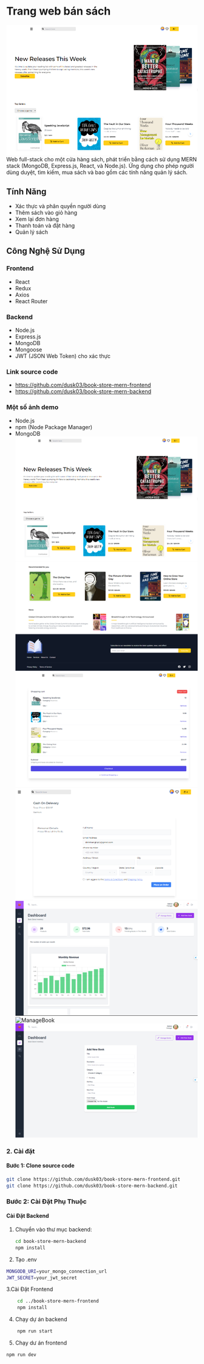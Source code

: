 # Trang web bán sách

![Home](/demo/Home.png)
Web full-stack cho một cửa hàng sách, phát triển bằng cách sử dụng MERN stack (MongoDB, Express.js, React, và Node.js). Ứng dụng cho phép người dùng duyệt, tìm kiếm, mua sách và bao gồm các tính năng quản lý sách.

## Tính Năng

- Xác thực và phân quyền người dùng
- Thêm sách vào giỏ hàng
- Xem lại đơn hàng
- Thanh toán và đặt hàng
- Quản lý sách

## Công Nghệ Sử Dụng

### Frontend

- React
- Redux
- Axios
- React Router

### Backend

- Node.js
- Express.js
- MongoDB
- Mongoose
- JWT (JSON Web Token) cho xác thực

### Link source code

- https://github.com/dusk03/book-store-mern-frontend
- https://github.com/dusk03/book-store-mern-backend

### Một số ảnh demo

- Node.js
- npm (Node Package Manager)
- MongoDB
  ![Home](/demo/Home.png)
  ![Footer](/demo/Footer.png)
  ![Cart](/demo/Cart.png)
  ![Checkout](/demo/Checkout.png)
  ![Admin](/demo/Admin.png)
  ![ManageBook](/demo/ManageBook.png)
  ![AddNewBook](/demo/AddNewBook.png)

### 2. Cài đặt

#### Bước 1: Clone source code

```bash
git clone https://github.com/dusk03/book-store-mern-frontend.git
git clone https://github.com/dusk03/book-store-mern-backend.git
```

### Bước 2: Cài Đặt Phụ Thuộc

#### Cài Đặt Backend

1. Chuyển vào thư mục backend:

   ```bash
   cd book-store-mern-backend
   npm install
   ```

2. Tạo .env

```bash
MONGODB_URI=your_mongo_connection_url
JWT_SECRET=your_jwt_secret
```

3.Cài Đặt Frontend

```bash
    cd ../book-store-mern-frontend
    npm install
```

4. Chạy dự án backend

```bash
    npm run start
```

5. Chạy dư án frontend

```bash
npm run dev
```
